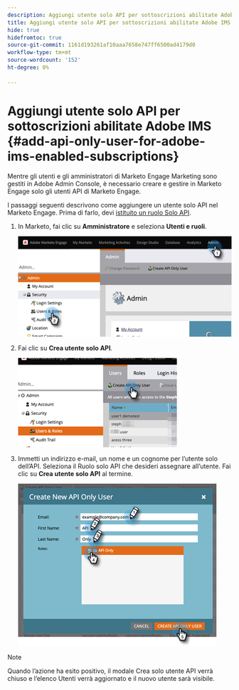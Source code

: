 ```yaml
---
description: Aggiungi utente solo API per sottoscrizioni abilitate Adobe IMS - Documenti Marketo - Documentazione del prodotto
title: Aggiungi utente solo API per sottoscrizioni abilitate Adobe IMS
hide: true
hidefromtoc: true
source-git-commit: 1161d193261af10aaa7658e747ff6500ad4179d0
workflow-type: tm+mt
source-wordcount: '152'
ht-degree: 0%

---
```


# Aggiungi utente solo API per sottoscrizioni abilitate Adobe IMS {#add-api-only-user-for-adobe-ims-enabled-subscriptions}

Mentre gli utenti e gli amministratori di Marketo Engage Marketing sono gestiti in Adobe Admin Console, è necessario creare e gestire in Marketo Engage solo gli utenti API di Marketo Engage.

I passaggi seguenti descrivono come aggiungere un utente solo API nel Marketo Engage. Prima di farlo, devi [istituito un ruolo Solo API](/help/marketo/product-docs/administration/users-and-roles/create-an-api-only-user-role.md).

1. In Marketo, fai clic su **Amministratore** e seleziona **Utenti e ruoli**.

   ![](assets/add-api-only-user-for-adobe-ims-1.png)

1. Fai clic su **Crea utente solo API**.

   ![](assets/add-api-only-user-for-adobe-ims-2.png)

1. Immetti un indirizzo e-mail, un nome e un cognome per l’utente solo dell’API.  Seleziona il Ruolo solo API che desideri assegnare all’utente. Fai clic su **Crea utente solo API** al termine.

   ![](assets/add-api-only-user-for-adobe-ims-3.png)

>[!NOTE]
>
>Quando l’azione ha esito positivo, il modale Crea solo utente API verrà chiuso e l’elenco Utenti verrà aggiornato e il nuovo utente sarà visibile.
